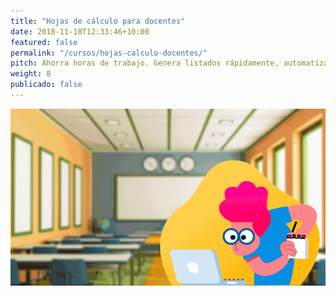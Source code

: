 ```yaml
---
title: "Hojas de cálculo para docentes"
date: 2018-11-18T12:33:46+10:00
featured: false
permalink: "/cursos/hojas-calculo-docentes/"
pitch: Ahorra horas de trabajo. Genera listados rápidamente, automatiza registros de asistencia, y califica de forma instantánea
weight: 8
publicado: false
---
```


![Portada de Hojas de cálculo para docentes](/images/cursos/docentes.gif)
